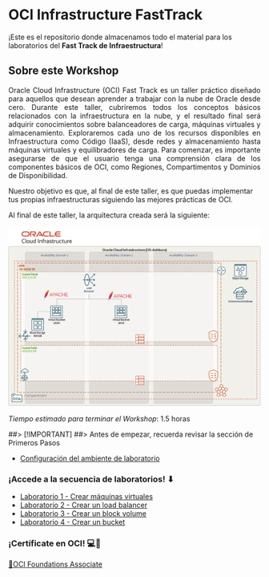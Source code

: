 # OCI Infrastructure FastTrack
  
¡Este es el repositorio donde almacenamos todo el material para los laboratorios del **Fast Track de Infraestructura**!

## Sobre este Workshop
<p align="justify">
Oracle Cloud Infrastructure (OCI) Fast Track es un taller práctico diseñado para aquellos que desean aprender a trabajar con la nube de Oracle desde cero. Durante este taller, cubriremos todos los conceptos básicos relacionados con la infraestructura en la nube, y el resultado final será adquirir conocimientos sobre balanceadores de carga, máquinas virtuales y almacenamiento. Exploraremos cada uno de los recursos disponibles en Infraestructura como Código (IaaS), desde redes y almacenamiento hasta máquinas virtuales y equilibradores de carga. Para comenzar, es importante asegurarse de que el usuario tenga una comprensión clara de los componentes básicos de OCI, como Regiones, Compartimentos y Dominios de Disponibilidad.

Nuestro objetivo es que, al final de este taller, es que puedas implementar tus propias infraestructuras siguiendo las mejores prácticas de OCI.
</p>

Al final de este taller, la arquitectura creada será la siguiente:

 ![imagen]( Lab0-PrimerosPasos/imagenes/ft-architecture-gb.png)

_Tiempo estimado para terminar el Workshop_: 1.5 horas

##> [!IMPORTANT]
##> Antes de empezar, recuerda revisar la sección de Primeros Pasos

- [Configuración del ambiente de laboratorio](Lab0-PrimerosPasos/Readme.md)
  
### ¡Accede a la secuencia de laboratorios! ⬇
- [Laboratorio 1 - Crear máquinas virtuales](Lab1-MaquinasVirtuales/Readme.md)
- [Laboratorio 2 - Crear un load balancer](Lab2-LoadBalancer/Readme.md)
- [Laboratorio 3 - Crear un block volume](Lab3-BlockVolume/Readme.md)
- [Laboratorio 4 - Crear un bucket](Lab4-ObjectStorage/Readme.md)




### ¡Certíficate en OCI! 💻🚀

<a href="https://mylearn.oracle.com/ou/learning-path/become-an-oci-foundations-associate-2024/139374"> 🏅OCI Foundations Associate</a>
